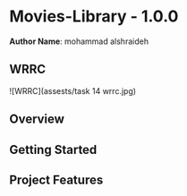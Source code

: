 # Movies-Library - 1.0.0

**Author Name**: mohammad alshraideh

## WRRC

![WRRC](assests/task 14 wrrc.jpg)
## Overview

## Getting Started
<!-- What are the steps that a user must take in order to build this app on their own machine and get it running? -->

## Project Features
<!-- What are the features included in you app -->